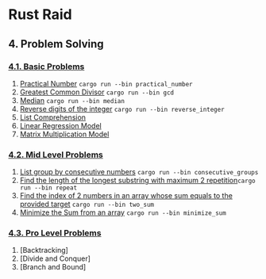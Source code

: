 # Rust Raid

## 4. Problem Solving

### [4.1. Basic Problems](basic/)

1. [Practical Number](basic/practical_number.rs)  `cargo run --bin practical_number`
2. [Greatest Common Divisor](basic/gcd.rs) `cargo run --bin gcd`
3. [Median](basic/median.rs) `cargo run --bin median`
4. [Reverse digits of the integer](basic/reverse_integer.rs) `cargo run --bin reverse_integer`
5. [List Comprehension](basic/comprehension.rs)
6. [Linear Regression Model](basic/linear_regression.rs)
7. [Matrix Multiplication Model](basic/matrix_multiplication.rs)

### [4.2. Mid Level Problems](mid/)

1. [List group by consecutive numbers](mid/consecutive_groups.rs) `cargo run --bin consecutive_groups`
2. [Find the length of the longest substring with maximum 2 repetition](mid/repeat.rs)`cargo run --bin repeat`
3. [Find the index of 2 numbers in an array whose sum equals to the provided target](mid/two_sum.rs) `cargo run --bin two_sum`
4. [Minimize the Sum from an array](mid/minimize_sum.rs) `cargo run --bin minimize_sum`

### [4.3. Pro Level Problems](pro/)

1. [Backtracking]
2. [Divide and Conquer]
3. [Branch and Bound]
